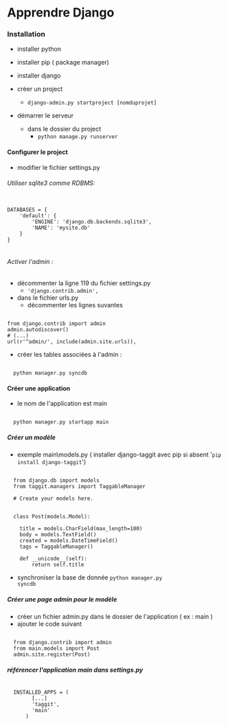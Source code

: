 
# Apprendre Django

### Installation
+ installer python
+ installer pip ( package manager)
+ installer django

+ créer un project
  + <code>django-admin.py startproject [nomduprojet]</code>
+ démarrer le serveur
  + dans le dossier du project
    + <code>python manage.py runserver</code>

#### Configurer le project
  + modifier le fichier settings.py

###### Utiliser sqlite3 comme RDBMS:

<pre>
<code>
DATABASES = {
    'default': {
        'ENGINE': 'django.db.backends.sqlite3',  
        'NAME': 'mysite.db'
    }
}
</code>
</pre>

###### Activer l'admin : 

+ décommenter la ligne 119 du fichier settings.py
  + <code>'django.contrib.admin',</code>
+ dans le fichier urls.py
  + décommenter les lignes suvantes
<pre><code>
from django.contrib import admin
admin.autodiscover()
# (...)
url(r'^admin/', include(admin.site.urls)),
</code></pre>
+ créer les tables associées à l'admin :
<code>
  python manager.py syncdb
</code>

#### Créer une application
+ le nom de l'application est main

<code>
  python manager.py startapp main
</code>

##### Créer un modèle 

+ exemple main\models.py ( installer django-taggit avec pip si absent '<code>pip install django-taggit</code>')

<pre><code>
  from django.db import models
  from taggit.managers import TaggableManager

  # Create your models here.


  class Post(models.Model):

    title = models.CharField(max_length=100)
    body = models.TextField()
    created = models.DateTimeField()
    tags = TaggableManager()

    def __unicode__(self):
        return self.title
</code></pre>

+ synchroniser la base de donnée
  <code>python manager.py syncdb</code>

##### Créer une page admin pour le modèle

+ créer un fichier admin.py dans le dossier de l'application ( ex : main )
+ ajouter le code suivant

<pre><code>
  from django.contrib import admin
  from main.models import Post
  admin.site.register(Post)
</code></pre>

##### référencer l'application main dans settings.py

<pre><code>
  INSTALLED_APPS = (
        [...]
        'taggit',
        'main'
      )
</code></pre>